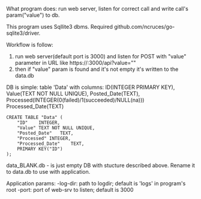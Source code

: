 What program does: run web server, listen for correct call and write call's param("value") to db.

This program uses Sqllite3 dbms. Required github.com/ncruces/go-sqlite3/driver.

Workflow is follow:
1. run web server(default port is 3000) and listen for POST with "value" parameter in URL like 
    https://<your address>:3000/api?value="<your param value>"
2. then if "value" param is found and it's not empty it's written to the data.db

DB is simple: 
    table 'Data' with columns:
        ID(INTEGER PRIMARY KEY), 
        Value(TEXT NOT NULL UNIQUE), 
        Posted_Date(TEXT),
        Processed(INTEGER(0(failed)/1(succeeded)/NULL(na)))
        Processed_Date(TEXT)
```
CREATE TABLE "Data" (
	"ID"	INTEGER,
	"Value"	TEXT NOT NULL UNIQUE,
	"Posted_Date"	TEXT,
	"Processed"	INTEGER,
	"Processed_Date"	TEXT,
	PRIMARY KEY("ID")
);
```

data_BLANK.db - is just empty DB with stucture described above. 
Rename it to data.db to use with application.

Application params:
    -log-dir: path to logdir; default is 'logs' in program's root
    -port: port of web-srv to listen; default is 3000

